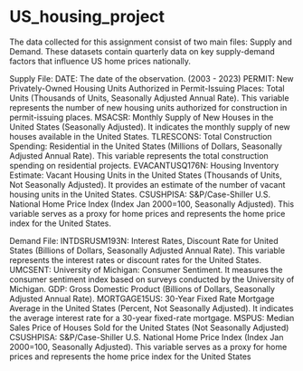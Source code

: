 # US_housing_project
The data collected for this assignment consist of two main files: Supply and Demand. These datasets contain quarterly data on key supply-demand factors that influence US home prices nationally.

Supply File:
DATE: The date of the observation. (2003 - 2023)
PERMIT: New Privately-Owned Housing Units Authorized in Permit-Issuing Places: Total Units (Thousands of Units, Seasonally Adjusted Annual Rate). This variable represents the number of new housing units authorized for construction in permit-issuing places.
MSACSR: Monthly Supply of New Houses in the United States (Seasonally Adjusted). It indicates the monthly supply of new houses available in the United States.
TLRESCONS: Total Construction Spending: Residential in the United States (Millions of Dollars, Seasonally Adjusted Annual Rate). This variable represents the total construction spending on residential projects.
EVACANTUSQ176N: Housing Inventory Estimate: Vacant Housing Units in the United States (Thousands of Units, Not Seasonally Adjusted). It provides an estimate of the number of vacant housing units in the United States.
CSUSHPISA: S&P/Case-Shiller U.S. National Home Price Index (Index Jan 2000=100, Seasonally Adjusted). This variable serves as a proxy for home prices and represents the home price index for the United States.

Demand File:
INTDSRUSM193N: Interest Rates, Discount Rate for United States (Billions of Dollars, Seasonally Adjusted Annual Rate). This variable represents the interest rates or discount rates for the United States.
UMCSENT: University of Michigan: Consumer Sentiment. It measures the consumer sentiment index based on surveys conducted by the University of Michigan.
GDP: Gross Domestic Product (Billions of Dollars, Seasonally Adjusted Annual Rate).
MORTGAGE15US: 30-Year Fixed Rate Mortgage Average in the United States (Percent, Not Seasonally Adjusted). It indicates the average interest rate for a 30-year fixed-rate mortgage.
MSPUS: Median Sales Price of Houses Sold for the United States (Not Seasonally Adjusted)
CSUSHPISA: S&P/Case-Shiller U.S. National Home Price Index (Index Jan 2000=100, Seasonally Adjusted). This variable serves as a proxy for home prices and represents the home price index for the United States
